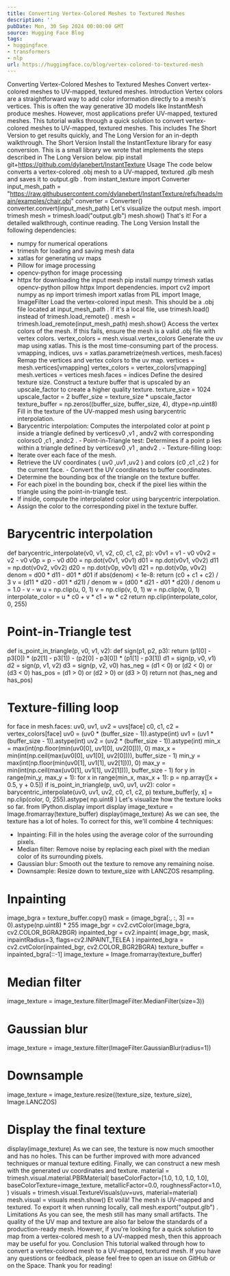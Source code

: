 ```yaml
---
title: Converting Vertex-Colored Meshes to Textured Meshes
description: ''
pubDate: Mon, 30 Sep 2024 00:00:00 GMT
source: Hugging Face Blog
tags:
- huggingface
- transformers
- nlp
url: https://huggingface.co/blog/vertex-colored-to-textured-mesh
---
```


Converting Vertex-Colored Meshes to Textured Meshes
Convert vertex-colored meshes to UV-mapped, textured meshes.
Introduction
Vertex colors are a straightforward way to add color information directly to a mesh's vertices. This is often the way generative 3D models like InstantMesh produce meshes. However, most applications prefer UV-mapped, textured meshes.
This tutorial walks through a quick solution to convert vertex-colored meshes to UV-mapped, textured meshes. This includes The Short Version to get results quickly, and The Long Version for an in-depth walkthrough.
The Short Version
Install the InstantTexture library for easy conversion. This is a small library we wrote that implements the steps described in The Long Version below.
pip install git+https://github.com/dylanebert/InstantTexture
Usage
The code below converts a vertex-colored .obj
mesh to a UV-mapped, textured .glb
mesh and saves it to output.glb
.
from instant_texture import Converter
input_mesh_path = "https://raw.githubusercontent.com/dylanebert/InstantTexture/refs/heads/main/examples/chair.obj"
converter = Converter()
converter.convert(input_mesh_path)
Let's visualize the output mesh.
import trimesh
mesh = trimesh.load("output.glb")
mesh.show()
That's it!
For a detailed walkthrough, continue reading.
The Long Version
Install the following dependencies:
- numpy for numerical operations
- trimesh for loading and saving mesh data
- xatlas for generating uv maps
- Pillow for image processing
- opencv-python for image processing
- httpx for downloading the input mesh
pip install numpy trimesh xatlas opencv-python pillow httpx
Import dependencies.
import cv2
import numpy as np
import trimesh
import xatlas
from PIL import Image, ImageFilter
Load the vertex-colored input mesh. This should be a .obj
file located at input_mesh_path
.
If it's a local file, use trimesh.load()
instead of trimesh.load_remote()
.
mesh = trimesh.load_remote(input_mesh_path)
mesh.show()
Access the vertex colors of the mesh.
If this fails, ensure the mesh is a valid .obj
file with vertex colors.
vertex_colors = mesh.visual.vertex_colors
Generate the uv map using xatlas.
This is the most time-consuming part of the process.
vmapping, indices, uvs = xatlas.parametrize(mesh.vertices, mesh.faces)
Remap the vertices and vertex colors to the uv map.
vertices = mesh.vertices[vmapping]
vertex_colors = vertex_colors[vmapping]
mesh.vertices = vertices
mesh.faces = indices
Define the desired texture size.
Construct a texture buffer that is upscaled by an upscale_factor
to create a higher quality texture.
texture_size = 1024
upscale_factor = 2
buffer_size = texture_size * upscale_factor
texture_buffer = np.zeros((buffer_size, buffer_size, 4), dtype=np.uint8)
Fill in the texture of the UV-mapped mesh using barycentric interpolation.
- Barycentric interpolation: Computes the interpolated color at point
p
inside a triangle defined by verticesv0
,v1
, andv2
with corresponding colorsc0
,c1
, andc2
. - Point-in-Triangle test: Determines if a point
p
lies within a triangle defined by verticesv0
,v1
, andv2
. - Texture-filling loop:
- Iterate over each face of the mesh.
- Retrieve the UV coordinates (
uv0
,uv1
,uv2
) and colors (c0
,c1
,c2
) for the current face. - Convert the UV coordinates to buffer coordinates.
- Determine the bounding box of the triangle on the texture buffer.
- For each pixel in the bounding box, check if the pixel lies within the triangle using the point-in-triangle test.
- If inside, compute the interpolated color using barycentric interpolation.
- Assign the color to the corresponding pixel in the texture buffer.
# Barycentric interpolation
def barycentric_interpolate(v0, v1, v2, c0, c1, c2, p):
v0v1 = v1 - v0
v0v2 = v2 - v0
v0p = p - v0
d00 = np.dot(v0v1, v0v1)
d01 = np.dot(v0v1, v0v2)
d11 = np.dot(v0v2, v0v2)
d20 = np.dot(v0p, v0v1)
d21 = np.dot(v0p, v0v2)
denom = d00 * d11 - d01 * d01
if abs(denom) < 1e-8:
return (c0 + c1 + c2) / 3
v = (d11 * d20 - d01 * d21) / denom
w = (d00 * d21 - d01 * d20) / denom
u = 1.0 - v - w
u = np.clip(u, 0, 1)
v = np.clip(v, 0, 1)
w = np.clip(w, 0, 1)
interpolate_color = u * c0 + v * c1 + w * c2
return np.clip(interpolate_color, 0, 255)
# Point-in-Triangle test
def is_point_in_triangle(p, v0, v1, v2):
def sign(p1, p2, p3):
return (p1[0] - p3[0]) * (p2[1] - p3[1]) - (p2[0] - p3[0]) * (p1[1] - p3[1])
d1 = sign(p, v0, v1)
d2 = sign(p, v1, v2)
d3 = sign(p, v2, v0)
has_neg = (d1 < 0) or (d2 < 0) or (d3 < 0)
has_pos = (d1 > 0) or (d2 > 0) or (d3 > 0)
return not (has_neg and has_pos)
# Texture-filling loop
for face in mesh.faces:
uv0, uv1, uv2 = uvs[face]
c0, c1, c2 = vertex_colors[face]
uv0 = (uv0 * (buffer_size - 1)).astype(int)
uv1 = (uv1 * (buffer_size - 1)).astype(int)
uv2 = (uv2 * (buffer_size - 1)).astype(int)
min_x = max(int(np.floor(min(uv0[0], uv1[0], uv2[0]))), 0)
max_x = min(int(np.ceil(max(uv0[0], uv1[0], uv2[0]))), buffer_size - 1)
min_y = max(int(np.floor(min(uv0[1], uv1[1], uv2[1]))), 0)
max_y = min(int(np.ceil(max(uv0[1], uv1[1], uv2[1]))), buffer_size - 1)
for y in range(min_y, max_y + 1):
for x in range(min_x, max_x + 1):
p = np.array([x + 0.5, y + 0.5])
if is_point_in_triangle(p, uv0, uv1, uv2):
color = barycentric_interpolate(uv0, uv1, uv2, c0, c1, c2, p)
texture_buffer[y, x] = np.clip(color, 0, 255).astype(
np.uint8
)
Let's visualize how the texture looks so far.
from IPython.display import display
image_texture = Image.fromarray(texture_buffer)
display(image_texture)
As we can see, the texture has a lot of holes.
To correct for this, we'll combine 4 techniques:
- Inpainting: Fill in the holes using the average color of the surrounding pixels.
- Median filter: Remove noise by replacing each pixel with the median color of its surrounding pixels.
- Gaussian blur: Smooth out the texture to remove any remaining noise.
- Downsample: Resize down to
texture_size
with LANCZOS resampling.
# Inpainting
image_bgra = texture_buffer.copy()
mask = (image_bgra[:, :, 3] == 0).astype(np.uint8) * 255
image_bgr = cv2.cvtColor(image_bgra, cv2.COLOR_BGRA2BGR)
inpainted_bgr = cv2.inpaint(
image_bgr, mask, inpaintRadius=3, flags=cv2.INPAINT_TELEA
)
inpainted_bgra = cv2.cvtColor(inpainted_bgr, cv2.COLOR_BGR2BGRA)
texture_buffer = inpainted_bgra[::-1]
image_texture = Image.fromarray(texture_buffer)
# Median filter
image_texture = image_texture.filter(ImageFilter.MedianFilter(size=3))
# Gaussian blur
image_texture = image_texture.filter(ImageFilter.GaussianBlur(radius=1))
# Downsample
image_texture = image_texture.resize((texture_size, texture_size), Image.LANCZOS)
# Display the final texture
display(image_texture)
As we can see, the texture is now much smoother and has no holes.
This can be further improved with more advanced techniques or manual texture editing.
Finally, we can construct a new mesh with the generated uv coordinates and texture.
material = trimesh.visual.material.PBRMaterial(
baseColorFactor=[1.0, 1.0, 1.0, 1.0],
baseColorTexture=image_texture,
metallicFactor=0.0,
roughnessFactor=1.0,
)
visuals = trimesh.visual.TextureVisuals(uv=uvs, material=material)
mesh.visual = visuals
mesh.show()
Et voilà! The mesh is UV-mapped and textured.
To export it when running locally, call mesh.export("output.glb")
.
Limitations
As you can see, the mesh still has many small artifacts.
The quality of the UV map and texture are also far below the standards of a production-ready mesh.
However, if you're looking for a quick solution to map from a vertex-colored mesh to a UV-mapped mesh, then this approach may be useful for you.
Conclusion
This tutorial walked through how to convert a vertex-colored mesh to a UV-mapped, textured mesh.
If you have any questions or feedback, please feel free to open an issue on GitHub or on the Space.
Thank you for reading!
